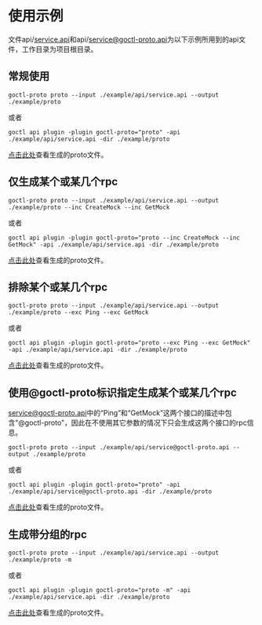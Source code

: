# 使用示例

文件api/[service.api](https://github.com/liferod/goctl-proto/blob/main/example/api/service.api)和api/[service@goctl-proto.api](https://github.com/liferod/goctl-proto/blob/main/example/api/service@goctl-proto.api)为以下示例所用到的api文件，工作目录为项目根目录。

## 常规使用

```
goctl-proto proto --input ./example/api/service.api --output ./example/proto
```
或者
```
goctl api plugin -plugin goctl-proto="proto" -api ./example/api/service.api -dir ./example/proto
```

[点击此处](https://github.com/liferod/goctl-proto/blob/main/example/proto/1_normal.proto)查看生成的proto文件。

## 仅生成某个或某几个rpc

```
goctl-proto proto --input ./example/api/service.api --output ./example/proto --inc CreateMock --inc GetMock
```
或者
```
goctl api plugin -plugin goctl-proto="proto --inc CreateMock --inc GetMock" -api ./example/api/service.api -dir ./example/proto
```

[点击此处](https://github.com/liferod/goctl-proto/blob/main/example/proto/2_include.proto)查看生成的proto文件。

## 排除某个或某几个rpc

```
goctl-proto proto --input ./example/api/service.api --output ./example/proto --exc Ping --exc GetMock
```
或者
```
goctl api plugin -plugin goctl-proto="proto --exc Ping --exc GetMock" -api ./example/api/service.api -dir ./example/proto
```

[点击此处](https://github.com/liferod/goctl-proto/blob/main/example/proto/3_exclude.proto)查看生成的proto文件。

## 使用@goctl-proto标识指定生成某个或某几个rpc

[service@goctl-proto.api](https://github.com/liferod/goctl-proto/blob/main/example/api/service@goctl-proto.api#L12)中的“Ping”和“GetMock”这两个接口的描述中包含"@goctl-proto"，因此在不使用其它参数的情况下只会生成这两个接口的rpc信息。

```
goctl-proto proto --input ./example/api/service@goctl-proto.api --output ./example/proto
```
或者
```
goctl api plugin -plugin goctl-proto="proto" -api ./example/api/service@goctl-proto.api -dir ./example/proto
```

[点击此处](https://github.com/liferod/goctl-proto/blob/main/example/proto/4_@goctl-proto.proto)查看生成的proto文件。

## 生成带分组的rpc

```
goctl-proto proto --input ./example/api/service.api --output ./example/proto -m
```
或者
```
goctl api plugin -plugin goctl-proto="proto -m" -api ./example/api/service.api -dir ./example/proto
```

[点击此处](https://github.com/liferod/goctl-proto/blob/main/example/proto/5_group.proto)查看生成的proto文件。
